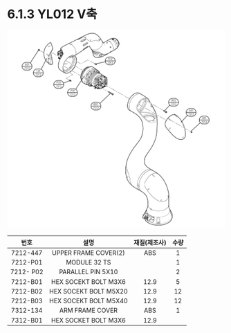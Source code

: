 # 6.1.3 YL012 V축

![](../../.gitbook/assets/image137.png)

| **번호** | **설명** | **재질\(제조사\)** | **수량** |
| :---: | :---: | :---: | :---: |
| 7212-447 | UPPER FRAME COVER\(2\) | ABS | 1 |
| 7212-P01 | MODULE 32 TS |  | 1 |
| 7212- P02 | PARALLEL PIN 5X10 |  | 2 |
| 7212-B01 | HEX SOCEKT BOLT M3X6 | 12.9 | 5 |
| 7212-B02 | HEX SOCEKT BOLT M5X20 | 12.9 | 12 |
| 7212-B03 | HEX SOCEKT BOLT M5X40 | 12.9 | 12 |
| 7312-134 | ARM FRAME COVER | ABS | 1 |
| 7312-B01 | HEX SOCKET BOLT M3X6 | 12.9 |  |

